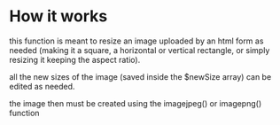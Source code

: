 # How it works

this function is meant to resize an image uploaded by an html form as needed (making it a square, a horizontal or vertical rectangle, or simply resizing it keeping the aspect ratio).

all the new sizes of the image (saved inside the $newSize array) can be edited as needed.

the image then must be created using the imagejpeg() or imagepng() function
